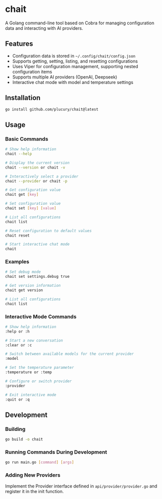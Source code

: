 # chait

A Golang command-line tool based on Cobra for managing configuration data and interacting with AI providers.

## Features

- Configuration data is stored in `~/.config/chait/config.json`
- Supports getting, setting, listing, and resetting configurations
- Uses Viper for configuration management, supporting nested configuration items
- Supports multiple AI providers (OpenAI, Deepseek)
- Interactive chat mode with model and temperature settings

## Installation

```bash
go install github.com/plucury/chait@latest
```

## Usage

### Basic Commands

```bash
# Show help information
chait --help

# Display the current version
chait --version or chait -v

# Interactively select a provider
chait --provider or chait -p

# Get configuration value
chait get [key]

# Set configuration value
chait set [key] [value]

# List all configurations
chait list

# Reset configuration to default values
chait reset

# Start interactive chat mode
chait
```

### Examples

```bash
# Set debug mode
chait set settings.debug true

# Get version information
chait get version

# List all configurations
chait list
```

### Interactive Mode Commands

```bash
# Show help information
:help or :h

# Start a new conversation
:clear or :c

# Switch between available models for the current provider
:model

# Set the temperature parameter
:temperature or :temp

# Configure or switch provider
:provider

# Exit interactive mode
:quit or :q
```

## Development

### Building

```bash
go build -o chait
```

### Running Commands During Development

```bash
go run main.go [command] [args]
```

### Adding New Providers

Implement the Provider interface defined in `api/provider/provider.go` and register it in the init function.
